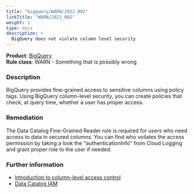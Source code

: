 ```yaml
---
title: "bigquery/WARN/2022_002"
linkTitle: "WARN/2022_002"
weight: 1
type: docs
description: >
  BigQuery does not violate column level security
---
```


**Product**: [BigQuery](https://cloud.google.com/bigquery)\
**Rule class**: WARN - Something that is possibly wrong

### Description

BigQuery provides fine-grained access to sensitive columns using policy tags.
Using BigQuery column-level security, you can create policies that check, at
query time, whether a user has proper access.

### Remediation

The Data Catalog Fine-Grained Reader role is required for users who need access
to data in secured columns. You can find who voilates the access permission by
taking a look the "authenticationInfo" from Cloud Logging and grant proper role
to the user if needed.

### Further information

- [Introduction to column-level access
  control](https://cloud.google.com/bigquery/docs/column-level-security-intro)
- [Data Catalog IAM](https://cloud.google.com/data-catalog/docs/concepts/iam)

